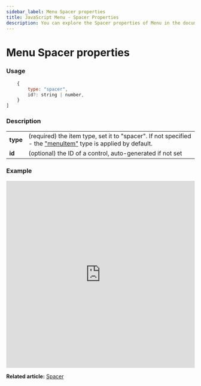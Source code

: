 ```yaml
---
sidebar_label: Menu Spacer properties
title: JavaScript Menu - Spacer Properties 
description: You can explore the Spacer properties of Menu in the documentation of the DHTMLX JavaScript UI library. Browse developer guides and API reference, try out code examples and live demos, and download a free 30-day evaluation version of DHTMLX Suite.
---
```


# Menu Spacer properties

### Usage

```javascript
	{
		type: "spacer",
		id?: string | number,
	}
]
```

### Description

<table>
	<tbody>
        <tr>
			<td><b>type</b></td>
			<td>(required) the item type, set it to "spacer". If not specified - the <a href="../../configuring_menu_items#menuitem">"menuItem"</a> type is applied by default.</td>
		</tr>
        <tr>
			<td><b>id</b></td>
			<td>(optional) the ID of a control, auto-generated if not set</td>
		</tr>
    </tbody>
</table>

### Example

<iframe src="https://snippet.dhtmlx.com/fjaolual?mode=js" frameborder="0" class="snippet_iframe" width="100%" height="500"></iframe>

**Related article:** [Spacer](menu/configuring_menu_items.md#spacer)